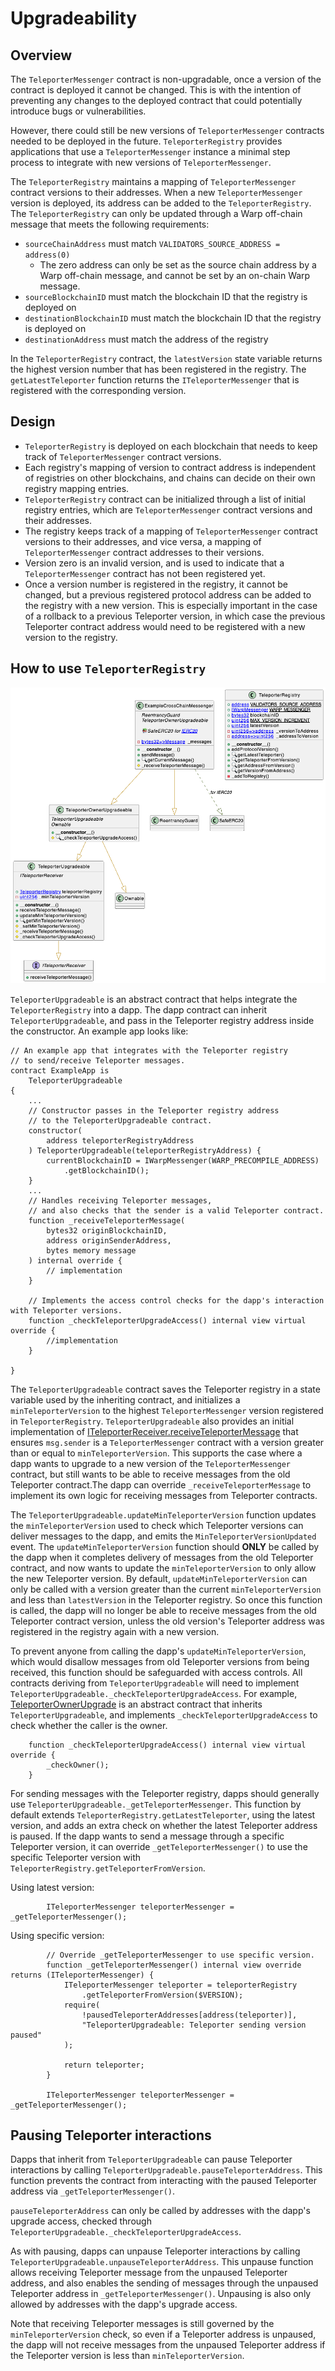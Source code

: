 # Upgradeability

## Overview

The `TeleporterMessenger` contract is non-upgradable, once a version of the contract is deployed it cannot be changed. This is with the intention of preventing any changes to the deployed contract that could potentially introduce bugs or vulnerabilities.

However, there could still be new versions of `TeleporterMessenger` contracts needed to be deployed in the future. `TeleporterRegistry` provides applications that use a `TeleporterMessenger` instance a minimal step process to integrate with new versions of `TeleporterMessenger`.

The `TeleporterRegistry` maintains a mapping of `TeleporterMessenger` contract versions to their addresses. When a new `TeleporterMessenger` version is deployed, its address can be added to the `TeleporterRegistry`. The `TeleporterRegistry` can only be updated through a Warp off-chain message that meets the following requirements:

- `sourceChainAddress` must match `VALIDATORS_SOURCE_ADDRESS = address(0)`
  - The zero address can only be set as the source chain address by a Warp off-chain message, and cannot be set by an on-chain Warp message.
- `sourceBlockchainID` must match the blockchain ID that the registry is deployed on
- `destinationBlockchainID` must match the blockchain ID that the registry is deployed on
- `destinationAddress` must match the address of the registry

In the `TeleporterRegistry` contract, the `latestVersion` state variable returns the highest version number that has been registered in the registry. The `getLatestTeleporter` function returns the `ITeleporterMessenger` that is registered with the corresponding version.

## Design

- `TeleporterRegistry` is deployed on each blockchain that needs to keep track of `TeleporterMessenger` contract versions.
- Each registry's mapping of version to contract address is independent of registries on other blockchains, and chains can decide on their own registry mapping entries.
- `TeleporterRegistry` contract can be initialized through a list of initial registry entries, which are `TeleporterMessenger` contract versions and their addresses.
- The registry keeps track of a mapping of `TeleporterMessenger` contract versions to their addresses, and vice versa, a mapping of `TeleporterMessenger` contract addresses to their versions.
- Version zero is an invalid version, and is used to indicate that a `TeleporterMessenger` contract has not been registered yet.
- Once a version number is registered in the registry, it cannot be changed, but a previous registered protocol address can be added to the registry with a new version. This is especially important in the case of a rollback to a previous Teleporter version, in which case the previous Teleporter contract address would need to be registered with a new version to the registry.

## How to use `TeleporterRegistry`

<div align="center">
  <img src="upgrade-uml.png" alt="Upgrade UML diagram">
</div>

`TeleporterUpgradeable` is an abstract contract that helps integrate the `TeleporterRegistry` into a dapp. The dapp contract can inherit `TeleporterUpgradeable`, and pass in the Teleporter registry address inside the constructor. An example app looks like:

```solidity
// An example app that integrates with the Teleporter registry
// to send/receive Teleporter messages.
contract ExampleApp is
    TeleporterUpgradeable
{
    ...
    // Constructor passes in the Teleporter registry address
    // to the TeleporterUpgradeable contract.
    constructor(
        address teleporterRegistryAddress
    ) TeleporterUpgradeable(teleporterRegistryAddress) {
        currentBlockchainID = IWarpMessenger(WARP_PRECOMPILE_ADDRESS)
            .getBlockchainID();
    }
    ...
    // Handles receiving Teleporter messages,
    // and also checks that the sender is a valid Teleporter contract.
    function _receiveTeleporterMessage(
        bytes32 originBlockchainID,
        address originSenderAddress,
        bytes memory message
    ) internal override {
        // implementation
    }

    // Implements the access control checks for the dapp's interaction with Teleporter versions.
    function _checkTeleporterUpgradeAccess() internal view virtual override {
        //implementation
    }

}
```

The `TeleporterUpgradeable` contract saves the Teleporter registry in a state variable used by the inheriting contract, and initializes a `minTeleporterVersion` to the highest `TeleporterMessenger` version registered in `TeleporterRegistry`. `TeleporterUpgradeable` also provides an initial implementation of [ITeleporterReceiver.receiveTeleporterMessage](../ITeleporterReceiver.sol) that ensures `msg.sender` is a `TeleporterMessenger` contract with a version greater than or equal to `minTeleporterVersion`. This supports the case where a dapp wants to upgrade to a new version of the `TeleporterMessenger` contract, but still wants to be able to receive messages from the old Teleporter contract.The dapp can override `_receiveTeleporterMessage` to implement its own logic for receiving messages from Teleporter contracts.

The `TeleporterUpgradeable.updateMinTeleporterVersion` function updates the `minTeleporterVersion` used to check which Teleporter versions can deliver messages to the dapp, and emits the `MinTeleporterVersionUpdated` event. The `updateMinTeleporterVersion` function should **ONLY** be called by the dapp when it completes delivery of messages from the old Teleporter contract, and now wants to update the `minTeleporterVersion` to only allow the new Teleporter version. By default, `updateMinTeleporterVersion` can only be called with a version greater than the current `minTeleporterVersion` and less than `latestVersion` in the Teleporter registry. So once this function is called, the dapp will no longer be able to receive messages from the old Teleporter contract version, unless the old version's Teleporter address was registered in the registry again with a new version.

To prevent anyone from calling the dapp's `updateMinTeleporterVersion`, which would disallow messages from old Teleporter versions from being received, this function should be safeguarded with access controls. All contracts deriving from `TeleporterUpgradeable` will need to implement `TeleporterUpgradeable._checkTeleporterUpgradeAccess`. For example, [TeleporterOwnerUpgrade](./TeleporterOwnerUpgradeable.sol) is an abstract contract that inherits `TeleporterUpgradeable`, and implements `_checkTeleporterUpgradeAccess` to check whether the caller is the owner.

```solidity
    function _checkTeleporterUpgradeAccess() internal view virtual override {
        _checkOwner();
    }
```

For sending messages with the Teleporter registry, dapps should generally use `TeleporterUpgradeable._getTeleporterMessenger`. This function by default extends `TeleporterRegistry.getLatestTeleporter`, using the latest version, and adds an extra check on whether the latest Teleporter address is paused. If the dapp wants to send a message through a specific Teleporter version, it can override `_getTeleporterMessenger()` to use the specific Teleporter version with  `TeleporterRegistry.getTeleporterFromVersion`.

Using latest version:

```solidity
        ITeleporterMessenger teleporterMessenger = _getTeleporterMessenger();
```

Using specific version:

```solidity
        // Override _getTeleporterMessenger to use specific version.
        function _getTeleporterMessenger() internal view override returns (ITeleporterMessenger) {
            ITeleporterMessenger teleporter = teleporterRegistry
                .getTeleporterFromVersion($VERSION);
            require(
                !pausedTeleporterAddresses[address(teleporter)],
                "TeleporterUpgradeable: Teleporter sending version paused"
            );

            return teleporter;
        }

        ITeleporterMessenger teleporterMessenger = _getTeleporterMessenger();
```

## Pausing Teleporter interactions

Dapps that inherit from `TeleporterUpgradeable` can pause Teleporter interactions by calling `TeleporterUpgradeable.pauseTeleporterAddress`. This function prevents the contract from interacting with the paused Teleporter address via `_getTeleporterMessenger()`. 

`pauseTeleporterAddress` can only be called by addresses with the dapp's upgrade access, checked through `TeleporterUpgradeable._checkTeleporterUpgradeAccess`. 

As with pausing, dapps can unpause Teleporter interactions by calling `TeleporterUpgradeable.unpauseTeleporterAddress`. This unpause function allows receiving Teleporter message from the unpaused Teleporter address, and also enables the sending of messages through the unpaused Teleporter address in `_getTeleporterMessenger()`. Unpausing is also only allowed by addresses with the dapp's upgrade access.

Note that receiving Teleporter messages is still governed by the `minTeleporterVersion` check, so even if a Teleporter address is unpaused, the dapp will not receive messages from the unpaused Teleporter address if the Teleporter version is less than `minTeleporterVersion`.